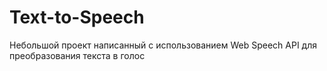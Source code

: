 # Text-to-Speech
Небольшой проект написанный с использованием Web Speech API для преобразования текста в голос 
